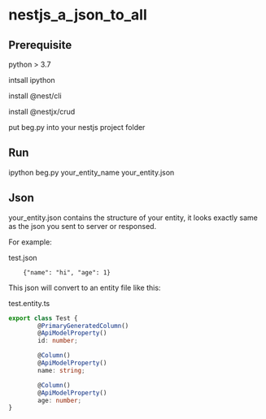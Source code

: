 # nestjs_a_json_to_all
## Prerequisite
python > 3.7

intsall ipython

install @nest/cli

install @nestjx/crud

put beg.py into your nestjs project folder

## Run
ipython beg.py your_entity_name your_entity.json
## Json
your_entity.json contains the structure of your entity, it looks exactly same as the json you sent to server or responsed.

For example: 

test.json

        {"name": "hi", "age": 1} 

This json will convert to an entity file like this:

test.entity.ts
```typescript
export class Test {
        @PrimaryGeneratedColumn()
        @ApiModelProperty()
        id: number;

        @Column()
        @ApiModelProperty()
        name: string;

        @Column()
        @ApiModelProperty()
        age: number;
}
```
